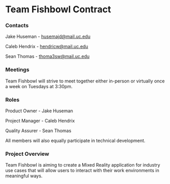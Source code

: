 # Team Fishbowl Contract

### Contacts

Jake Huseman - husemajd@mail.uc.edu

Caleb Hendrix - hendricw@mail.uc.edu

Sean Thomas - thoma3sw@mail.uc.edu

### Meetings

Team Fishbowl will strive to meet together either in-person or virtually once a week on Tuesdays at 3:30pm.

### Roles

Product Owner - Jake Huseman

Project Manager - Caleb Hendrix

Quality Assurer - Sean Thomas

All members will also equally participate in technical development.

### Project Overview

Team Fishbowl is aiming to create a Mixed Reality application for industry use cases that will allow users to interact with their work environments in meaningful ways.
